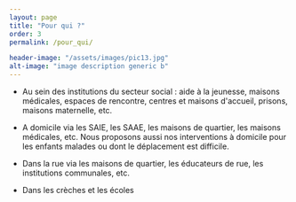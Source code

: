 ```yaml
---
layout: page
title: "Pour qui ?"
order: 3
permalink: /pour_qui/

header-image: "/assets/images/pic13.jpg"
alt-image: "image description generic b"
---
```



* Au sein des institutions du secteur social : aide à la jeunesse, maisons médicales, espaces de rencontre, centres et maisons d'accueil, prisons, maisons maternelle, etc.

* A domicile via les SAIE, les SAAE, les maisons de quartier, les maisons médicales, etc. Nous proposons aussi nos interventions à domicile pour les enfants malades ou dont le déplacement est difficile.

* Dans la rue via les maisons de quartier, les éducateurs de rue, les institutions communales, etc.

* Dans les crèches et les écoles


